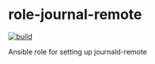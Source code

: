 # role-journal-remote
[![build](https://github.com/citynetwork/role-journal-remote/actions/workflows/tox.yml/badge.svg)](https://github.com/citynetwork/role-journal-remote/actions/workflows/tox.yml)

Ansible role for setting up journald-remote
